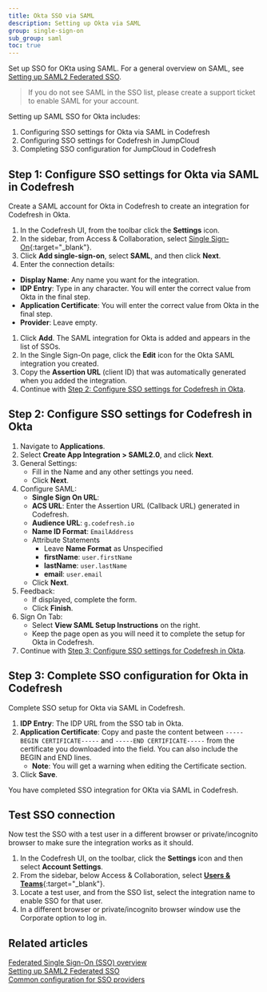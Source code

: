 ```yaml
---
title: Okta SSO via SAML
description: Setting up Okta via SAML
group: single-sign-on
sub_group: saml
toc: true
---
```


Set up SSO for OKta using SAML.
For a general overview on SAML, see [Setting up SAML2 Federated SSO]({{site.baseurl}}/docs/single-sign-on/saml/).

>If you do not see SAML in the SSO list, please create a support ticket to enable SAML for your account.

Setting up SAML SSO for Okta includes:
1. Configuring SSO settings for Okta via SAML in Codefresh
1. Configuring SSO settings for Codefresh in JumpCloud
1. Completing SSO configuration for JumpCloud in Codefresh

## Step 1: Configure SSO settings for Okta via SAML in Codefresh
Create a SAML account for Okta in Codefresh  to create an integration for Codefresh in Okta.

1. In the Codefresh UI, from the toolbar click the **Settings** icon.
1. In the sidebar, from Access & Collaboration, select [Single Sign-On](https://g.codefresh.io/2.0/account-settings/single-sign-on){:target="\_blank"}.   
1. Click **Add single-sign-on**, select **SAML**, and then click **Next**.
1. Enter the connection details: 
  * **Display Name**: Any name you want for the integration.
  * **IDP Entry**: Type in any character. You will enter the correct value from Okta in the final step.
  * **Application Certificate**: You will enter the correct value from Okta in the final step.
  * **Provider**: Leave empty. 

1. Click **Add**.
  The SAML integration for Okta is added and appears in the list of SSOs. 
1. In the Single Sign-On page, click the **Edit** icon for the Okta SAML integration you created.
1. Copy the **Assertion URL** (client ID) that was automatically generated when you added the integration. 
1. Continue with [Step 2: Configure SSO settings for Codefresh in Okta](#configure-sso-settings-for-codefresh-in-okta).

## Step 2: Configure SSO settings for Codefresh in Okta

1. Navigate to **Applications**.
1. Select **Create App Integration > SAML2.0**, and click **Next**.
1. General Settings:
    - Fill in the Name and any other settings you need.
    - Click **Next**.
1. Configure SAML:
    - **Single Sign On URL**:     
    - **ACS URL**: Enter the Assertion URL (Callback URL) generated in Codefresh.
    - **Audience URL**: `g.codefresh.io`
    - **Name ID Format**: `EmailAddress`
    - Attribute Statements
        - Leave **Name Format** as Unspecified
        - **firstName**: `user.firstName`
        - **lastName**: `user.lastName`
        - **email**: `user.email`
    - Click **Next**.
1. Feedback:
    - If displayed, complete the form.
    - Click **Finish**.
1. Sign On Tab:
    - Select **View SAML Setup Instructions** on the right.
    - Keep the page open as you will need it to complete the setup for Okta in Codefresh.
1. Continue with [Step 3: Configure SSO settings for Codefresh in Okta](#configure-sso-settings-for-codefresh-in-okta).


## Step 3: Complete SSO configuration for Okta in Codefresh
Complete SSO setup for Okta via SAML in Codefresh. 

1. **IDP Entry**: The IDP URL from the SSO tab in Okta.
1. **Application Certificate**: Copy and paste the content between `-----BEGIN CERTIFICATE-----` and `-----END CERTIFICATE-----` from the certificate you downloaded into the field. You can also include the BEGIN and END lines. 
    - **Note**: You will get a warning when editing the Certificate section.
1. Click **Save**.

You have completed SSO integration for OKta via SAML in Codefresh.

## Test SSO connection

Now test the SSO with a test user in a different browser or private/incognito browser to make sure the integration works as it should.

1. In the Codefresh UI, on the toolbar, click the **Settings** icon and then select **Account Settings**.
1. From the sidebar, below Access & Collaboration, select [**Users & Teams**](https://g.codefresh.io/2.0/account-settings/single-sign-on){:target="\_blank"}.   
1. Locate a test user, and from the SSO list, select the integration name to enable SSO for that user.
1. In a different browser or private/incognito browser window use the Corporate option to log in.

## Related articles
[Federated Single Sign-On (SSO) overview]({{site.baseurl}}/docs/single-sign-on/single-sign-on/)  
[Setting up SAML2 Federated SSO]({{site.baseurl}}/docs/single-sign-on/saml/)  
[Common configuration for SSO providers]({{site.baseurl}}/docs/single-sign-on/team-sync)  